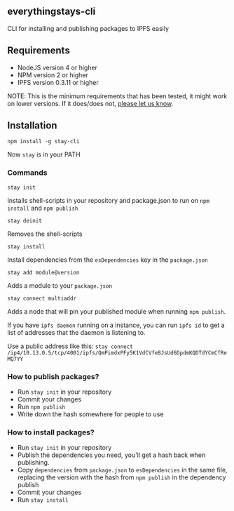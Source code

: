 ## everythingstays-cli

CLI for installing and publishing packages to IPFS easily

## Requirements

* NodeJS version 4 or higher
* NPM version 2 or higher
* IPFS version 0.3.11 or higher

NOTE: This is the minimum requirements that has been tested, it might work on lower versions. If it does/does not, [please let us know](https://github.com/EverythingStays/stay-cli/issues/new).

## Installation

`npm install -g stay-cli`

Now `stay` is in your PATH

### Commands

`stay init`

Installs shell-scripts in your repository and package.json to run on `npm install` and `npm publish`

`stay deinit`

Removes the shell-scripts

`stay install`

Install dependencies from the `esDependencies` key in the `package.json`

`stay add module@version`

Adds a module to your `package.json`

`stay connect multiaddr`

Adds a node that will pin your published module when running `npm publish`.

If you have `ipfs daemon` running on a instance, you can run `ipfs id` to get a list of addresses that the daemon is listening to.

Use a public address like this: `stay connect /ip4/10.13.0.5/tcp/4001/ipfs/QmPimdxPFy5K1VdCVfe8JsUd6DpdmKQDTdYCmCfReMQ7YY`

### How to publish packages?

* Run `stay init` in your repository
* Commit your changes
* Run `npm publish`
* Write down the hash somewhere for people to use

### How to install packages?

* Run `stay init` in your repository
* Publish the dependencies you need, you'll get a hash back when publishing.
* Copy `dependencies` from `package.json` to `esDependencies` in the same file, replacing the version with the hash from `npm publish` in the dependency publish
* Commit your changes
* Run `stay install`

